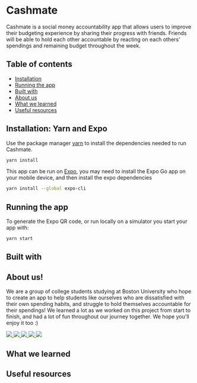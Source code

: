 # Cashmate

Cashmate is a social money accountability app that allows users to improve their budgeting experience by sharing their progress with friends. Friends will be able to hold each other accountable by reacting on each others’ spendings and remaining budget throughout the week.

## Table of contents

- [Installation](#Installation)
- [Running the app](#Running-the-app)
- [Built with](#built-with)
- [About us](#About-us)
- [What we learned](#what-we-learned)
- [Useful resources](#useful-resources)

## Installation: Yarn and Expo
Use the package manager [yarn](https://pip.pypa.io/en/stable/) to install the dependencies needed to run Cashmate.

```bash
yarn install
```

This app can be run on [Expo](https://docs.expo.dev/get-started/installation/), you may need to install the Expo Go app on your mobile device, and then install the expo dependencies
```bash
yarn install --global expo-cli
```

## Running the app
To generate the Expo QR code, or run locally on a simulator you start your app with:
```bash
yarn start
```

## Built with

## About us!

We are a group of college students studying at Boston University who hope to create an app to help students like ourselves who are dissatisfied with their own spending habits, and struggle to hold themselves accountable for their spendings! 
We learned a lot as we worked on this project from start to finish, and had a lot of fun throughout our journey together. We hope you'll enjoy it too :)

<a href="https://github.com/fionamei">
  <img src="https://github.com/fionamei.png?size=70">
</a>

<a href="https://github.com/szou00">
  <img src="https://github.com/szou00.png?size=70">
</a>

<a href="https://github.com/hanyjasmine">
  <img src="https://github.com/hanyjasmine.png?size=70">
</a>

<a href="https://github.com/dan1elchen">
  <img src="https://github.com/dan1elchen.png?size=70">
</a>

<a href="https://github.com/Hailey-moon">
  <img src="https://github.com/Hailey-moon.png?size=70">
</a>

## What we learned

## Useful resources
